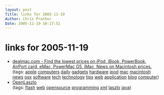 ```yaml
---
layout: post
Title: links for 2005-11-19  
Author: Chris Prather
Date: 2005-11-19 10:17:51
---
```


# links for 2005-11-19
<ul class="delicious">
	<li>
		<div class="delicious-link"><a href="http://dealmac.com/">dealmac.com - Find the lowest prices on iPod, iBook, PowerBook, AirPort card, eMac, PowerMac G5, iMac, News on Macintosh prices.</a></div>
		<div class="delicious-tags">(tags: <a href="http://del.icio.us/perigrin/apple">apple</a> <a href="http://del.icio.us/perigrin/computers">computers</a> <a href="http://del.icio.us/perigrin/daily">daily</a> <a href="http://del.icio.us/perigrin/gadgets">gadgets</a> <a href="http://del.icio.us/perigrin/hardware">hardware</a> <a href="http://del.icio.us/perigrin/ipod">ipod</a> <a href="http://del.icio.us/perigrin/mac">mac</a> <a href="http://del.icio.us/perigrin/macintosh">macintosh</a> <a href="http://del.icio.us/perigrin/news">news</a> <a href="http://del.icio.us/perigrin/osx">osx</a> <a href="http://del.icio.us/perigrin/software">software</a> <a href="http://del.icio.us/perigrin/tech">tech</a> <a href="http://del.icio.us/perigrin/technology">technology</a> <a href="http://del.icio.us/perigrin/tips">tips</a> <a href="http://del.icio.us/perigrin/web">web</a> <a href="http://del.icio.us/perigrin/application">application</a> <a href="http://del.icio.us/perigrin/blog">blog</a> <a href="http://del.icio.us/perigrin/computer">computer</a>)</div>
	</li>
	<li>
		<div class="delicious-link"><a href="http://www.openlaszlo.org/">OpenLaszlo</a></div>
		<div class="delicious-tags">(tags: <a href="http://del.icio.us/perigrin/flash">flash</a> <a href="http://del.icio.us/perigrin/web">web</a> <a href="http://del.icio.us/perigrin/opensource">opensource</a> <a href="http://del.icio.us/perigrin/programming">programming</a> <a href="http://del.icio.us/perigrin/xml">xml</a> <a href="http://del.icio.us/perigrin/laszlo">laszlo</a> <a href="http://del.icio.us/perigrin/java">java</a>)</div>
	</li>
</ul>


